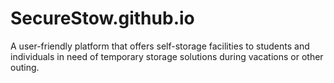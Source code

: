 # SecureStow.github.io
A user-friendly platform that offers self-storage facilities to students and individuals in need of temporary storage solutions during vacations or other outing.
